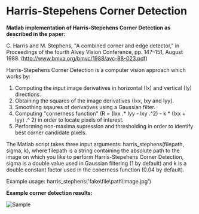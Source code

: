 # Harris-Stepehens Corner Detection

**Matlab implementation of Harris-Stepehens Corner Detection as described in the paper:**

C. Harris and M. Stephens, "A combined corner and edge detector," in Proceedings of the fourth Alvey Vision Conference, pp. 147–151, August 1988. (http://www.bmva.org/bmvc/1988/avc-88-023.pdf)

Harris-Stepehens Corner Detection is a computer vision approach which works by:
1. Computing the input image derivatives in horizontal (Ix) and vertical (Iy) directions.
2. Obtaining the squares of the image derivatives (Ixx, Ixy and Iyy).
3. Smoothing sqaures of derivatives using a Gaussian filter.
4. Computing "cornerness function" (R = (Ixx .* Iyy - Ixy .^2) - k * (Ixx + Iyy) .^ 2) in order to locate pixels of interest.
5. Performing non-maxima supression and thresholding in order to identify best corner candidate pixels.

The Matlab script takes three input arguments: harris_stephens(filepath, sigma, k), where filepath is a string containing the absolute path to the image on which you like to perform Harris-Stepehens Corner Detection, sigma is a double value used in Gaussian filtering (1 by default) and k is a double constant factor used in the conerness function (0.04 by default).

Example usage: harris_stephens('fake\file\path\image.jpg')

**Example corner detection results:**

![Sample](https://github.com/phillity/Computer-Vision-Image-Processing/blob/master/Harris-Stephens-Corner-Detection/sample.PNG)
